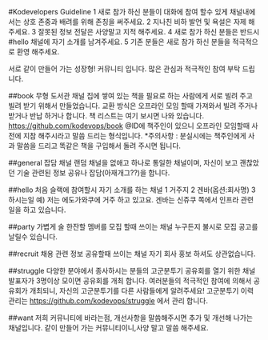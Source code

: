 #Kodevelopers Guideline
1 새로 참가 하신 분들이 대화에 참여 할수 있게 채널내에서는 상호 존중과 배려를 위해 존칭을 써주세요. 
2 지나친 비하 발언 및 욕설은 자제 해주세요.
3 잘못된 정보 전달은 사양말고 지적 해주세요.
4 새로 참가 하신 분들은 반드시 #hello 채널에 자기 소개를 남겨주세요.
5 기존 분들은 새로 참가 하신 분들을 적극적으로 환영 해주세요.



서로 같이 만들어 가는 성장형! 커뮤니티 입니다. 많은 관심과 적극적인 참여 부탁 드립니다. 

##book
무형 도서관 채널
집에 쌓여 있는 책을 필요로 하는 사람에게 서로 빌려 주고 빌려 받기 위해서 만들었습니다.
교환 방식은 오프라인 모임 할때 가져와서 빌려 주거나 받거나 반납 하거나 합니다.
책 리스트는 여기 보시면 나와 있습니다.
https://github.com/kodevops/book
@ID에 책주인이 있으니 오프라인 모임할때 사전에 지참 해주시라고 말씀 드리는 형식입니다.
*주의사항 : 분실시에는 책주인에게 사과 말씀을 드리고 똑같은 책을 구입해서 돌려 주시면 됩니다. 

##general
잡담 채널
랜덤 채널을 없애고 하나로 통일한 채널이며, 자신이 보고 괜찮았던 기술 관련된 정보 공유나 잡담(아재개그??)을 합니다.

##hello
처음 슬랙에 참여할시 자기 소개를 하는 채널
1 거주지
2 겐바(옵션:회사명)
3 하시는일
예) 저는 에도가와쿠에 거주 하고 있고요. 겐바는 신쥬쿠 쪽에서 인프라 관련 일을 하고 있습니다.

##party
가볍게 술 한잔할 멤버를 모집 할때 쓰이는 채널 
누구든지 불시로 모집 공고를 날릴수 있습니다.

##recruit
채용 관련 정보 공유할때 쓰이는 채널
자기 회사 홍보 하셔도 상관없습니다.

##struggle
다양한 분야에서 종사하시는 분들의 고군분투기 공유회를 열기 위한 채널
발표자가 3명이상 모이면 공유회를 개최 합니다.
여러분들의 적극적인 참여에 의해서 공유회가 개최되니, 자신의 고군분투기를 다른 사람들에게 알려주세요!
고군분투기 이력 관리는 https://github.com/kodevops/struggle  에서 관리 합니다.

##want
저희 커뮤니티에 바라는점, 개선사항을 말씀해주시면 추가 및 개선해 나가는 채널입니다.
같이 만들어 가는 커뮤니티이니,사양 말고 말씀 해주세요.
